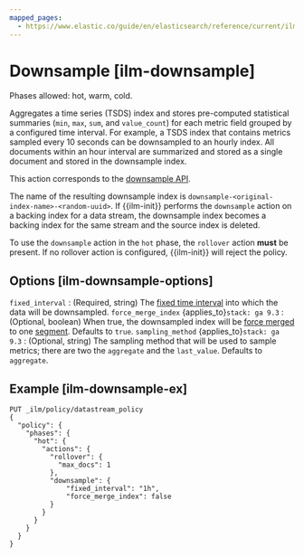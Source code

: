 ```yaml
---
mapped_pages:
  - https://www.elastic.co/guide/en/elasticsearch/reference/current/ilm-downsample.html
---
```


# Downsample [ilm-downsample]

Phases allowed: hot, warm, cold.

Aggregates a time series (TSDS) index and stores pre-computed statistical summaries (`min`, `max`, `sum`, and `value_count`) for each metric field grouped by a configured time interval. For example, a TSDS index that contains metrics sampled every 10 seconds can be downsampled to an hourly index. All documents within an hour interval are summarized and stored as a single document and stored in the downsample index.

This action corresponds to the [downsample API](https://www.elastic.co/docs/api/doc/elasticsearch/operation/operation-indices-downsample).

The name of the resulting downsample index is `downsample-<original-index-name>-<random-uuid>`. If {{ilm-init}} performs the `downsample` action on a backing index for a data stream, the downsample index becomes a backing index for the same stream and the source index is deleted.

To use the `downsample` action in the `hot` phase, the `rollover` action **must** be present. If no rollover action is configured, {{ilm-init}} will reject the policy.

## Options [ilm-downsample-options]

`fixed_interval`
:   (Required, string) The [fixed time interval](docs-content://manage-data/lifecycle/rollup/understanding-groups.md#rollup-understanding-group-intervals) into which the data will be downsampled.
`force_merge_index` {applies_to}`stack: ga 9.3`
:   (Optional, boolean) When true, the downsampled index will be [force merged](https://www.elastic.co/docs/api/doc/elasticsearch/operation/operation-indices-forcemerge) to one [segment](https://www.elastic.co/docs/api/doc/elasticsearch/operation/operation-indices-segments). Defaults to `true`.
`sampling_method` {applies_to}`stack: ga 9.3`
:   (Optional, string) The sampling method that will be used to sample metrics; there are two the `aggregate` and the `last_value`. Defaults to `aggregate`.


## Example [ilm-downsample-ex]

```console
PUT _ilm/policy/datastream_policy
{
  "policy": {
    "phases": {
      "hot": {
        "actions": {
          "rollover": {
            "max_docs": 1
          },
          "downsample": {
  	          "fixed_interval": "1h",
  	          "force_merge_index": false
  	      }
        }
      }
    }
  }
}
```


